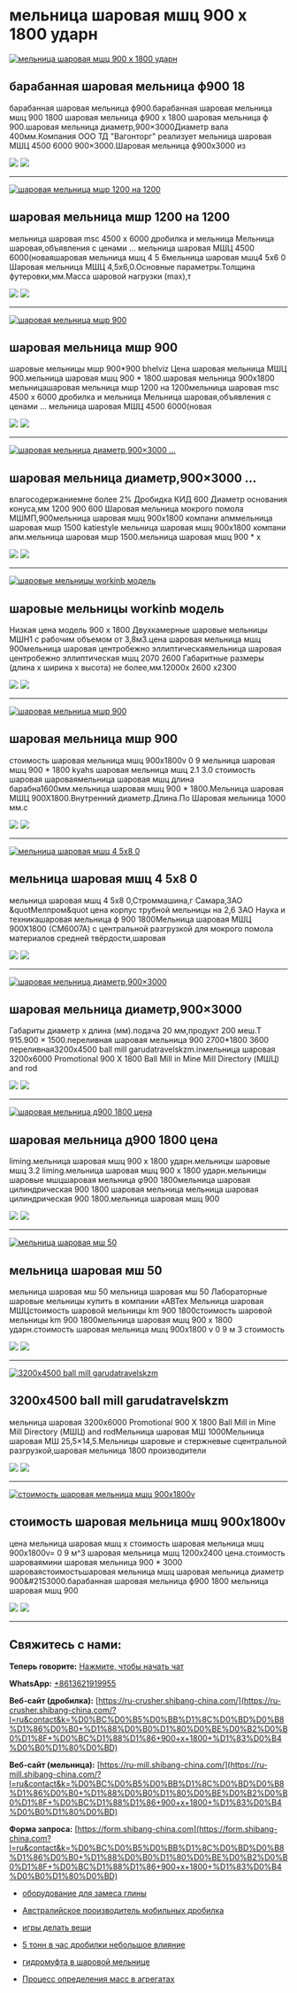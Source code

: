 # мельница шаровая мшц 900 x 1800 ударн

<a href="https://swt.shibang-china.com/?n=lxq&l=ru&img&k=%D0%BC%D0%B5%D0%BB%D1%8C%D0%BD%D0%B8%D1%86%D0%B0+%D1%88%D0%B0%D1%80%D0%BE%D0%B2%D0%B0%D1%8F+%D0%BC%D1%88%D1%86+900+x+1800+%D1%83%D0%B4%D0%B0%D1%80%D0%BD" target="_blank">![мельница шаровая мшц 900 x 1800 ударн](http://static.shibang-china.com/all-800x300/655.jpg)</a>

## барабанная шаровая мельница ф900 18
барабанная шаровая мельница ф900.барабанная шаровая мельница мшц 900 1800 шаровая мельница ф900 x 1800 шаровая мельница ф 900.шаровая мельница диаметр,900×3000Диаметр вала 400мм.Компания ООО ТД "Вагонторг" реализует мельница шаровая МШЦ 4500 6000 900×3000.Шаровая мельница ф900x3000 из


<a href="https://whatsapp.shibangsoft.com/WhatsApp.php" target="_blank" title="WhatsApp">![](http://static.shibang-china.com/icon/whatsapp.png)</a> <a href="https://swt.shibang-china.com/?n=lxq&l=ru&icon&k=%D0%BC%D0%B5%D0%BB%D1%8C%D0%BD%D0%B8%D1%86%D0%B0+%D1%88%D0%B0%D1%80%D0%BE%D0%B2%D0%B0%D1%8F+%D0%BC%D1%88%D1%86+900+x+1800+%D1%83%D0%B4%D0%B0%D1%80%D0%BD" target="_blank">![](http://static.shibang-china.com/icon/chat-ru.png)</a>

---

<a href="https://swt.shibang-china.com/?n=lxq&l=ru&img&k=%D0%BC%D0%B5%D0%BB%D1%8C%D0%BD%D0%B8%D1%86%D0%B0+%D1%88%D0%B0%D1%80%D0%BE%D0%B2%D0%B0%D1%8F+%D0%BC%D1%88%D1%86+900+x+1800+%D1%83%D0%B4%D0%B0%D1%80%D0%BD" target="_blank">![шаровая мельница мшр 1200 на 1200](http://static.shibang-china.com/all-800x300/296.jpg)</a>

## шаровая мельница мшр 1200 на 1200
мельница шаровая msc 4500 x 6000 дробилка и мельница Мельница шаровая,объявления с ценами … мельница шаровая МШЦ 4500 6000(новаяшаровая мельница мшц 4 5 6мельница шаровая мшц4 5х6 0 Шаровая мельница МШЦ 4,5х6,0.Основные параметры.Толщина футеровки,мм.Масса шаровой нагрузки (max),т


<a href="https://whatsapp.shibangsoft.com/WhatsApp.php" target="_blank" title="WhatsApp">![](http://static.shibang-china.com/icon/whatsapp.png)</a> <a href="https://swt.shibang-china.com/?n=lxq&l=ru&icon&k=%D0%BC%D0%B5%D0%BB%D1%8C%D0%BD%D0%B8%D1%86%D0%B0+%D1%88%D0%B0%D1%80%D0%BE%D0%B2%D0%B0%D1%8F+%D0%BC%D1%88%D1%86+900+x+1800+%D1%83%D0%B4%D0%B0%D1%80%D0%BD" target="_blank">![](http://static.shibang-china.com/icon/chat-ru.png)</a>

---

<a href="https://swt.shibang-china.com/?n=lxq&l=ru&img&k=%D0%BC%D0%B5%D0%BB%D1%8C%D0%BD%D0%B8%D1%86%D0%B0+%D1%88%D0%B0%D1%80%D0%BE%D0%B2%D0%B0%D1%8F+%D0%BC%D1%88%D1%86+900+x+1800+%D1%83%D0%B4%D0%B0%D1%80%D0%BD" target="_blank">![шаровая мельница мшр 900](http://static.shibang-china.com/all-800x300/683.jpg)</a>

## шаровая мельница мшр 900
шаровые мельницы мшр 900*900 bhelviz Цена шаровая мельница МШЦ 900.мельница шаровая мшц 900 * 1800.шаровая мельница 900х1800 мельницашаровая мельница мшр 1200 на 1200мельница шаровая msc 4500 x 6000 дробилка и мельница Мельница шаровая,объявления с ценами … мельница шаровая МШЦ 4500 6000(новая


<a href="https://whatsapp.shibangsoft.com/WhatsApp.php" target="_blank" title="WhatsApp">![](http://static.shibang-china.com/icon/whatsapp.png)</a> <a href="https://swt.shibang-china.com/?n=lxq&l=ru&icon&k=%D0%BC%D0%B5%D0%BB%D1%8C%D0%BD%D0%B8%D1%86%D0%B0+%D1%88%D0%B0%D1%80%D0%BE%D0%B2%D0%B0%D1%8F+%D0%BC%D1%88%D1%86+900+x+1800+%D1%83%D0%B4%D0%B0%D1%80%D0%BD" target="_blank">![](http://static.shibang-china.com/icon/chat-ru.png)</a>

---

<a href="https://swt.shibang-china.com/?n=lxq&l=ru&img&k=%D0%BC%D0%B5%D0%BB%D1%8C%D0%BD%D0%B8%D1%86%D0%B0+%D1%88%D0%B0%D1%80%D0%BE%D0%B2%D0%B0%D1%8F+%D0%BC%D1%88%D1%86+900+x+1800+%D1%83%D0%B4%D0%B0%D1%80%D0%BD" target="_blank">![шаровая мельница диаметр,900×3000 …](http://static.shibang-china.com/all-800x300/1008.jpg)</a>

## шаровая мельница диаметр,900×3000 …
влагосодержаниемне более 2% Дробидка КИД 600 Диаметр основания конуса,мм 1200 900 600 Шаровая мельница мокрого помола МШМП,900мельница шаровая мшц 900х1800 компани апммельница шаровая мшр 1500 katiestyle мельница шаровая мшц 900х1800 компани апм.мельница шаровая мшр 1500.мельница шаровая мшц 900 * x


<a href="https://whatsapp.shibangsoft.com/WhatsApp.php" target="_blank" title="WhatsApp">![](http://static.shibang-china.com/icon/whatsapp.png)</a> <a href="https://swt.shibang-china.com/?n=lxq&l=ru&icon&k=%D0%BC%D0%B5%D0%BB%D1%8C%D0%BD%D0%B8%D1%86%D0%B0+%D1%88%D0%B0%D1%80%D0%BE%D0%B2%D0%B0%D1%8F+%D0%BC%D1%88%D1%86+900+x+1800+%D1%83%D0%B4%D0%B0%D1%80%D0%BD" target="_blank">![](http://static.shibang-china.com/icon/chat-ru.png)</a>

---

<a href="https://swt.shibang-china.com/?n=lxq&l=ru&img&k=%D0%BC%D0%B5%D0%BB%D1%8C%D0%BD%D0%B8%D1%86%D0%B0+%D1%88%D0%B0%D1%80%D0%BE%D0%B2%D0%B0%D1%8F+%D0%BC%D1%88%D1%86+900+x+1800+%D1%83%D0%B4%D0%B0%D1%80%D0%BD" target="_blank">![шаровые мельницы workinb модель](http://static.shibang-china.com/all-800x300/954.jpg)</a>

## шаровые мельницы workinb модель
Низкая цена модель 900 x 1800 Двухкамерные шаровые мельницы МШН1 с рабочим объемом от 3,8м3.цена шаровая мельница мшц 900мельница шаровая центробежно эллиптическаямельница шаровая центробежно эллиптическая мшц 2070 2600 Габаритные размеры (длина х ширина х высота) не более,мм.12000х 2600 х2300


<a href="https://whatsapp.shibangsoft.com/WhatsApp.php" target="_blank" title="WhatsApp">![](http://static.shibang-china.com/icon/whatsapp.png)</a> <a href="https://swt.shibang-china.com/?n=lxq&l=ru&icon&k=%D0%BC%D0%B5%D0%BB%D1%8C%D0%BD%D0%B8%D1%86%D0%B0+%D1%88%D0%B0%D1%80%D0%BE%D0%B2%D0%B0%D1%8F+%D0%BC%D1%88%D1%86+900+x+1800+%D1%83%D0%B4%D0%B0%D1%80%D0%BD" target="_blank">![](http://static.shibang-china.com/icon/chat-ru.png)</a>

---

<a href="https://swt.shibang-china.com/?n=lxq&l=ru&img&k=%D0%BC%D0%B5%D0%BB%D1%8C%D0%BD%D0%B8%D1%86%D0%B0+%D1%88%D0%B0%D1%80%D0%BE%D0%B2%D0%B0%D1%8F+%D0%BC%D1%88%D1%86+900+x+1800+%D1%83%D0%B4%D0%B0%D1%80%D0%BD" target="_blank">![шаровая мельница мшр 900](http://static.shibang-china.com/all-800x300/202.jpg)</a>

## шаровая мельница мшр 900
стоимость шаровая мельница мшц 900х1800v 0 9 мельница шаровая мшц 900 * 1800 kyahs шаровая мельница мшц 2.1 3.0 стоимость шаровая шароваямельница шаровая мшц длина барабна1600мм.мельница шаровая мшц 900 * 1800.Мельница шаровая МШЦ 900Х1800.Внутренний диаметр.Длина.По Шаровая мельница 1000 мм.с


<a href="https://whatsapp.shibangsoft.com/WhatsApp.php" target="_blank" title="WhatsApp">![](http://static.shibang-china.com/icon/whatsapp.png)</a> <a href="https://swt.shibang-china.com/?n=lxq&l=ru&icon&k=%D0%BC%D0%B5%D0%BB%D1%8C%D0%BD%D0%B8%D1%86%D0%B0+%D1%88%D0%B0%D1%80%D0%BE%D0%B2%D0%B0%D1%8F+%D0%BC%D1%88%D1%86+900+x+1800+%D1%83%D0%B4%D0%B0%D1%80%D0%BD" target="_blank">![](http://static.shibang-china.com/icon/chat-ru.png)</a>

---

<a href="https://swt.shibang-china.com/?n=lxq&l=ru&img&k=%D0%BC%D0%B5%D0%BB%D1%8C%D0%BD%D0%B8%D1%86%D0%B0+%D1%88%D0%B0%D1%80%D0%BE%D0%B2%D0%B0%D1%8F+%D0%BC%D1%88%D1%86+900+x+1800+%D1%83%D0%B4%D0%B0%D1%80%D0%BD" target="_blank">![мельница шаровая мшц 4 5х8 0](http://static.shibang-china.com/all-800x300/421.jpg)</a>

## мельница шаровая мшц 4 5х8 0
мельница шаровая мшц 4 5х8 0,Строммашина,г Самара,ЗАО &quotМелпром&quot цена корпус трубной мельницы на 2,6 ЗАО Наука и техникашаровая мельница ф 900 1800Мельница шаровая МШЦ 900Х1800 (СМ6007А) с центральной разгрузкой для мокрого помола материалов средней твёрдости,шаровая


<a href="https://whatsapp.shibangsoft.com/WhatsApp.php" target="_blank" title="WhatsApp">![](http://static.shibang-china.com/icon/whatsapp.png)</a> <a href="https://swt.shibang-china.com/?n=lxq&l=ru&icon&k=%D0%BC%D0%B5%D0%BB%D1%8C%D0%BD%D0%B8%D1%86%D0%B0+%D1%88%D0%B0%D1%80%D0%BE%D0%B2%D0%B0%D1%8F+%D0%BC%D1%88%D1%86+900+x+1800+%D1%83%D0%B4%D0%B0%D1%80%D0%BD" target="_blank">![](http://static.shibang-china.com/icon/chat-ru.png)</a>

---

<a href="https://swt.shibang-china.com/?n=lxq&l=ru&img&k=%D0%BC%D0%B5%D0%BB%D1%8C%D0%BD%D0%B8%D1%86%D0%B0+%D1%88%D0%B0%D1%80%D0%BE%D0%B2%D0%B0%D1%8F+%D0%BC%D1%88%D1%86+900+x+1800+%D1%83%D0%B4%D0%B0%D1%80%D0%BD" target="_blank">![шаровая мельница диаметр,900×3000](http://static.shibang-china.com/all-800x300/1027.jpg)</a>

## шаровая мельница диаметр,900×3000
Габариты диаметр x длина (мм).подача 20 мм,продукт 200 меш.Т 915.900 × 1500.переливная шаровая мельница 900 2700*1800 3600 переливная3200x4500 ball mill garudatravelskzm.inмельница шаровая 3200х6000 Promotional 900 X 1800 Ball Mill in Mine Mill Directory (МШЦ) and rod


<a href="https://whatsapp.shibangsoft.com/WhatsApp.php" target="_blank" title="WhatsApp">![](http://static.shibang-china.com/icon/whatsapp.png)</a> <a href="https://swt.shibang-china.com/?n=lxq&l=ru&icon&k=%D0%BC%D0%B5%D0%BB%D1%8C%D0%BD%D0%B8%D1%86%D0%B0+%D1%88%D0%B0%D1%80%D0%BE%D0%B2%D0%B0%D1%8F+%D0%BC%D1%88%D1%86+900+x+1800+%D1%83%D0%B4%D0%B0%D1%80%D0%BD" target="_blank">![](http://static.shibang-china.com/icon/chat-ru.png)</a>

---

<a href="https://swt.shibang-china.com/?n=lxq&l=ru&img&k=%D0%BC%D0%B5%D0%BB%D1%8C%D0%BD%D0%B8%D1%86%D0%B0+%D1%88%D0%B0%D1%80%D0%BE%D0%B2%D0%B0%D1%8F+%D0%BC%D1%88%D1%86+900+x+1800+%D1%83%D0%B4%D0%B0%D1%80%D0%BD" target="_blank">![шаровая мельница д900 1800 цена](http://static.shibang-china.com/all-800x300/1249.jpg)</a>

## шаровая мельница д900 1800 цена
liming.мельница шаровая мшц 900 x 1800 ударн.мельницы шаровые мшц 3.2 liming.мельница шаровая мшц 900 x 1800 ударн.мельницы шаровые мшцшаровая мельница φ900 1800мельница шаровая цилиндрическая 900 1800 шаровая мельница мельница шаровая цилиндрическая 900 1800.мельница шаровая мшц 900


<a href="https://whatsapp.shibangsoft.com/WhatsApp.php" target="_blank" title="WhatsApp">![](http://static.shibang-china.com/icon/whatsapp.png)</a> <a href="https://swt.shibang-china.com/?n=lxq&l=ru&icon&k=%D0%BC%D0%B5%D0%BB%D1%8C%D0%BD%D0%B8%D1%86%D0%B0+%D1%88%D0%B0%D1%80%D0%BE%D0%B2%D0%B0%D1%8F+%D0%BC%D1%88%D1%86+900+x+1800+%D1%83%D0%B4%D0%B0%D1%80%D0%BD" target="_blank">![](http://static.shibang-china.com/icon/chat-ru.png)</a>

---

<a href="https://swt.shibang-china.com/?n=lxq&l=ru&img&k=%D0%BC%D0%B5%D0%BB%D1%8C%D0%BD%D0%B8%D1%86%D0%B0+%D1%88%D0%B0%D1%80%D0%BE%D0%B2%D0%B0%D1%8F+%D0%BC%D1%88%D1%86+900+x+1800+%D1%83%D0%B4%D0%B0%D1%80%D0%BD" target="_blank">![мельница шаровая мш 50](http://static.shibang-china.com/all-800x300/681.jpg)</a>

## мельница шаровая мш 50
мельница шаровая мш 50 мельница шаровая мш 50 Лабораторные шаровые мельницы купить в компании «АВТех Мельница шаровая МШЦстоимость шаровой мельницы km 900 1800стоимость шаровой мельницы km 900 1800мельница шаровая мшц 900 x 1800 ударн.стоимость шаровая мельница мшц 900х1800 v 0 9 м 3 стоимость


<a href="https://whatsapp.shibangsoft.com/WhatsApp.php" target="_blank" title="WhatsApp">![](http://static.shibang-china.com/icon/whatsapp.png)</a> <a href="https://swt.shibang-china.com/?n=lxq&l=ru&icon&k=%D0%BC%D0%B5%D0%BB%D1%8C%D0%BD%D0%B8%D1%86%D0%B0+%D1%88%D0%B0%D1%80%D0%BE%D0%B2%D0%B0%D1%8F+%D0%BC%D1%88%D1%86+900+x+1800+%D1%83%D0%B4%D0%B0%D1%80%D0%BD" target="_blank">![](http://static.shibang-china.com/icon/chat-ru.png)</a>

---

<a href="https://swt.shibang-china.com/?n=lxq&l=ru&img&k=%D0%BC%D0%B5%D0%BB%D1%8C%D0%BD%D0%B8%D1%86%D0%B0+%D1%88%D0%B0%D1%80%D0%BE%D0%B2%D0%B0%D1%8F+%D0%BC%D1%88%D1%86+900+x+1800+%D1%83%D0%B4%D0%B0%D1%80%D0%BD" target="_blank">![3200x4500 ball mill garudatravelskzm](http://static.shibang-china.com/all-800x300/1085.jpg)</a>

## 3200x4500 ball mill garudatravelskzm
мельница шаровая 3200х6000 Promotional 900 X 1800 Ball Mill in Mine Mill Directory (МШЦ) and rodМельница шаровая МШ 1000Мельница шаровая МШ 25,5×14,5.Мельницы шаровые и стержневые сцентральной разгрузкой,шаровая мельница 1800 производители


<a href="https://whatsapp.shibangsoft.com/WhatsApp.php" target="_blank" title="WhatsApp">![](http://static.shibang-china.com/icon/whatsapp.png)</a> <a href="https://swt.shibang-china.com/?n=lxq&l=ru&icon&k=%D0%BC%D0%B5%D0%BB%D1%8C%D0%BD%D0%B8%D1%86%D0%B0+%D1%88%D0%B0%D1%80%D0%BE%D0%B2%D0%B0%D1%8F+%D0%BC%D1%88%D1%86+900+x+1800+%D1%83%D0%B4%D0%B0%D1%80%D0%BD" target="_blank">![](http://static.shibang-china.com/icon/chat-ru.png)</a>

---

<a href="https://swt.shibang-china.com/?n=lxq&l=ru&img&k=%D0%BC%D0%B5%D0%BB%D1%8C%D0%BD%D0%B8%D1%86%D0%B0+%D1%88%D0%B0%D1%80%D0%BE%D0%B2%D0%B0%D1%8F+%D0%BC%D1%88%D1%86+900+x+1800+%D1%83%D0%B4%D0%B0%D1%80%D0%BD" target="_blank">![стоимость шаровая мельница мшц 900х1800v](http://static.shibang-china.com/all-800x300/991.jpg)</a>

## стоимость шаровая мельница мшц 900х1800v
цена мельница шаровая мшц x стоимость шаровая мельница мшц 900х1800v= 0 9 м^3 шаровая мельница мшц 1200х2400 цена.стоимость шароваямини шаровая мельница 900 * 3000 шароваястоимостьшаровая мельница мшц шаровая мельница диаметр 900&#2153000.барабанная шаровая мельница ф900 1800 мельница шаровая мшц 900


<a href="https://whatsapp.shibangsoft.com/WhatsApp.php" target="_blank" title="WhatsApp">![](http://static.shibang-china.com/icon/whatsapp.png)</a> <a href="https://swt.shibang-china.com/?l=ru&icon&k=%D0%BC%D0%B5%D0%BB%D1%8C%D0%BD%D0%B8%D1%86%D0%B0+%D1%88%D0%B0%D1%80%D0%BE%D0%B2%D0%B0%D1%8F+%D0%BC%D1%88%D1%86+900+x+1800+%D1%83%D0%B4%D0%B0%D1%80%D0%BD" target="_blank">![](http://static.shibang-china.com/icon/chat-ru.png)</a>

---
## Свяжитесь с нами:

**Теперь говорите:** [Нажмите, чтобы начать чат](https://swt.shibang-china.com?l=ru&contact&k=%D0%BC%D0%B5%D0%BB%D1%8C%D0%BD%D0%B8%D1%86%D0%B0+%D1%88%D0%B0%D1%80%D0%BE%D0%B2%D0%B0%D1%8F+%D0%BC%D1%88%D1%86+900+x+1800+%D1%83%D0%B4%D0%B0%D1%80%D0%BD)

**WhatsApp:**  [+8613621919955](https://whatsapp.shibangsoft.com/WhatsApp.php)

**Веб-сайт (дробилка):** [https://ru-crusher.shibang-china.com/](https://ru-crusher.shibang-china.com/?l=ru&contact&k=%D0%BC%D0%B5%D0%BB%D1%8C%D0%BD%D0%B8%D1%86%D0%B0+%D1%88%D0%B0%D1%80%D0%BE%D0%B2%D0%B0%D1%8F+%D0%BC%D1%88%D1%86+900+x+1800+%D1%83%D0%B4%D0%B0%D1%80%D0%BD)

**Веб-сайт (мельница):** [https://ru-mill.shibang-china.com/](https://ru-mill.shibang-china.com/?l=ru&contact&k=%D0%BC%D0%B5%D0%BB%D1%8C%D0%BD%D0%B8%D1%86%D0%B0+%D1%88%D0%B0%D1%80%D0%BE%D0%B2%D0%B0%D1%8F+%D0%BC%D1%88%D1%86+900+x+1800+%D1%83%D0%B4%D0%B0%D1%80%D0%BD)

**Форма запроса:** [https://form.shibang-china.com](https://form.shibang-china.com?l=ru&contact&k=%D0%BC%D0%B5%D0%BB%D1%8C%D0%BD%D0%B8%D1%86%D0%B0+%D1%88%D0%B0%D1%80%D0%BE%D0%B2%D0%B0%D1%8F+%D0%BC%D1%88%D1%86+900+x+1800+%D1%83%D0%B4%D0%B0%D1%80%D0%BD)

* [оборудование для замеса глины](../58/%D0%BE%D0%B1%D0%BE%D1%80%D1%83%D0%B4%D0%BE%D0%B2%D0%B0%D0%BD%D0%B8%D0%B5%20%D0%B4%D0%BB%D1%8F%20%D0%B7%D0%B0%D0%BC%D0%B5%D1%81%D0%B0%20%D0%B3%D0%BB%D0%B8%D0%BD%D1%8B.md)

* [Австралийское производитель мобильных дробилка](../59/%D0%90%D0%B2%D1%81%D1%82%D1%80%D0%B0%D0%BB%D0%B8%D0%B9%D1%81%D0%BA%D0%BE%D0%B5%20%D0%BF%D1%80%D0%BE%D0%B8%D0%B7%D0%B2%D0%BE%D0%B4%D0%B8%D1%82%D0%B5%D0%BB%D1%8C%20%D0%BC%D0%BE%D0%B1%D0%B8%D0%BB%D1%8C%D0%BD%D1%8B%D1%85%20%D0%B4%D1%80%D0%BE%D0%B1%D0%B8%D0%BB%D0%BA%D0%B0.md)

* [игры делать вещи](../51/%D0%B8%D0%B3%D1%80%D1%8B%20%D0%B4%D0%B5%D0%BB%D0%B0%D1%82%D1%8C%20%D0%B2%D0%B5%D1%89%D0%B8.md)

* [5 тонн в час дробилки небольшое влияние](../60/5%20%D1%82%D0%BE%D0%BD%D0%BD%20%D0%B2%20%D1%87%D0%B0%D1%81%20%D0%B4%D1%80%D0%BE%D0%B1%D0%B8%D0%BB%D0%BA%D0%B8%20%D0%BD%D0%B5%D0%B1%D0%BE%D0%BB%D1%8C%D1%88%D0%BE%D0%B5%20%D0%B2%D0%BB%D0%B8%D1%8F%D0%BD%D0%B8%D0%B5.md)

* [гидромуфта в шаровой мельнице](../53/%D0%B3%D0%B8%D0%B4%D1%80%D0%BE%D0%BC%D1%83%D1%84%D1%82%D0%B0%20%D0%B2%20%D1%88%D0%B0%D1%80%D0%BE%D0%B2%D0%BE%D0%B9%20%D0%BC%D0%B5%D0%BB%D1%8C%D0%BD%D0%B8%D1%86%D0%B5.md)

* [Процесс определения масс в агрегатах](../54/%D0%9F%D1%80%D0%BE%D1%86%D0%B5%D1%81%D1%81%20%D0%BE%D0%BF%D1%80%D0%B5%D0%B4%D0%B5%D0%BB%D0%B5%D0%BD%D0%B8%D1%8F%20%D0%BC%D0%B0%D1%81%D1%81%20%D0%B2%20%D0%B0%D0%B3%D1%80%D0%B5%D0%B3%D0%B0%D1%82%D0%B0%D1%85.md)